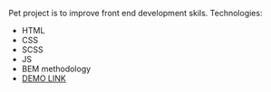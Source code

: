 Pet project is to improve front end development skils.
Technologies:
  - HTML
  - CSS
  - SCSS
  - JS
  - BEM methodology
- [DEMO LINK](https://yuriy-komolov.github.io/My-Bike-landing/)

